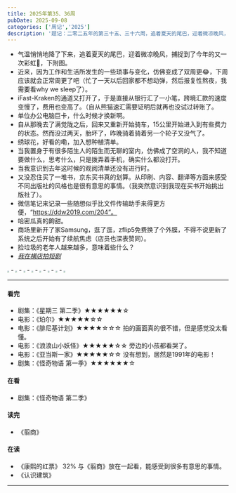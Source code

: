 ```yaml
---
title: 2025年第35、36周
pubDate: 2025-09-08
categories: ['周记','2025']
description: '题记：二零二五年的第三十五、三十六周，追着夏天的尾巴，迎着微凉晚风，捕捉到了今年的又一次彩虹🌈。'
---
```


- 气温悄悄地降了下来，追着夏天的尾巴，迎着微凉晚风，捕捉到了今年的又一次彩虹🌈，下附图。  
- 近来，因为工作和生活所发生的一些琐事与变化，仿佛变成了双周更😂，下周应该就会正常周更了吧（忙了一天以后回家都不想动弹，然后报复性熬夜，我需要看why we sleep了）。  
- iFast-Kraken的通道又打开了，于是直接从银行汇了一小笔，跨境汇款的速度变慢了，费用也变高了。（自从熊猫速汇需要证明后就再也没试过转账了。  
- 单位办公电脑巨卡，什么时候才换新啊。  
- 自从那晚去了满觉陇之后，回来又重新开始骑车，15公里开始进入到有些费力的状态。然而没过两天，胎坏了，昨晚骑着骑着另一个轮子又没气了。  
- 绣球花，好看的嘞，加入想种植清单。  
- 当我置身于有很多陌生人的陌生而无聊的室内，仿佛成了空洞的人，我不知道要做什么，思考什么，只是拨弄着手机，确实什么都没打开。  
- 当我意识到去年这时候的观阅清单还没有进行时。   
- 又没忍住买了一堆书，京东买书真的划算。从印刷、内容、翻译等方面来感受不同出版社的风格也是很有意思的事情。（我突然意识到我现在买书开始挑出版社了）。    
- 微信笔记来记录一些随想似乎比文件传输助手来得更方便，“https://ddw2019.com/204”。  
- 哈密瓜真的齁甜。  
- 商场里新开了家Samsung，逛了逛，zflip5免费换了个外膜，不得不说更新了系统之后开始有了续航焦虑（店员也深表赞同）。  
- 捡垃圾的老年人越来越多，意味着些什么？  
- *[我在横店拍短剧](https://www.huxiu.com/article/4691856.html)*


<img src="https://12c3bda.webp.li/ec41697169892bbb081f487c77eb2ce0.jpg" style="zoom:25%;" />
-
<img src="https://12c3bda.webp.li/ee1f6d78c46a507afb53cec955a70685.jpg" style="zoom:25%;" />  
-
<img src="https://12c3bda.webp.li/ee25a2d8d0316f9d23327cbf8c65fd5d.jpg" style="zoom:25%;" />
-
<img src="https://12c3bda.webp.li/3fac2de06b937edabf37c891b5c84001.jpg" style="zoom:25%;" />
-
<img src="https://12c3bda.webp.li/96f42ae14968f4586f912514bc7a0b9a.jpg" style="zoom:25%;" />
-
<img src="https://12c3bda.webp.li/6b40edf305f571804c2fc3c3f95fdf76.jpg" style="zoom:25%;" />
-
<img src="https://12c3bda.webp.li/c558c8f42556004fe25eacd11ee3a3c9.jpg" style="zoom:25%;" />
-
<img src="https://12c3bda.webp.li/72ff133e588bb67f00f1965db0f3c349.jpg" style="zoom:25%;" />  

---

#### 看完

- 剧集：《星期三 第二季》★★★★★★☆  
- 电影：《珀尔》★★★★★☆☆  
- 电影：《腓尼基计划》★★★★☆☆☆  拍的画面真的很不错，但是感觉没太看懂。  
- 电影：《浪浪山小妖怪》★★★★★☆☆  旁边的小孩都看哭了。  
- 电影：《亚当斯一家》★★★★★☆☆ 没有想到，居然是1991年的电影！  
- 剧集：《怪奇物语 第一季》★★★★★★☆  


#### 在看

- 剧集：《怪奇物语 第二季》 


#### 读完

- 《翦商》  


#### 在读

- 《康熙的红票》 32%  与《翦商》放在一起看，能感受到很多有意思的事情。  
- 《认识建筑》

---